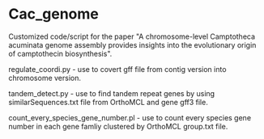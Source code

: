 # Cac_genome
Customized code/script for the paper "A chromosome-level Camptotheca acuminata genome assembly provides insights into the evolutionary origin of camptothecin biosynthesis".

regulate_coordi.py - use to covert gff file from contig version into chromosome version.

tandem_detect.py - use to find tandem repeat genes by using similarSequences.txt file from OrthoMCL and gene gff3 file.

count_every_species_gene_number.pl - use to count every species gene number in each gene famliy clustered by OrthoMCL group.txt file.
